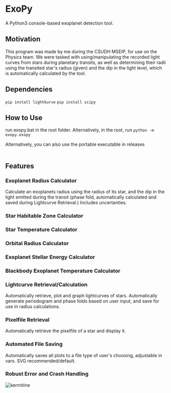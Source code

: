 # ExoPy

A Python3 console-based exoplanet detection tool.

## Motivation
This program was made by me during the CSUDH MSEIP, for use on the Physics team. We were tasked with using/manipulating the recorded light curves from stars during planetary transits, as well as determining their radii using the transited star's radius (given) and the dip in the light level, which is automatically calculated by the tool.

## Dependencies
```pip install lightkurve```
```pip install scipy```

## How to Use
run exopy.bat in the root folder. Alternatively, in the root, run ```python -m exopy.exopy```

Alternatively, you can also use the portable executable in releases
<br/> <br/>

## Features
### Exoplanet Radius Calculator
Calculate an exoplanets radius using the radius of its star, and the dip in the light emitted during the transit (phase fold, automatically calculated and saved during Lightcurve Retrieval.) Includes uncertanties.

### Star Habitable Zone Calculator

### Star Temperature Calculator

### Orbital Radius Calculator

### Exoplanet Stellar Energy Calculator

### Blackbody Exoplanet Temperature Calculator

### Lightcurve Retrieval/Calculation
Automatically retrieve, plot and graph lightcurves of stars. Automatically generate periodogram and phase folds based on user input, and save for use in radius calculations.

### Pixelfile Retrieval
Automatically retrieve the pixelfile of a star and display it.

### Automated File Saving
Automatically saves all plots to a file type of user's choosing, adjustable in vars. SVG recommended/default.

### Robust Error and Crash Handling


![kermitine](https://github.com/kermitine/kermitine/blob/b523c5954ea8820f70eb6ff786f2dbec7ce08955/images/kermitine.png)
